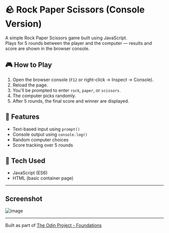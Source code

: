 # 🪨 Rock Paper Scissors (Console Version)

A simple Rock Paper Scissors game built using JavaScript.  
Plays for 5 rounds between the player and the computer — results and score are shown in the browser console.

## 🎮 How to Play

1. Open the browser console (`F12` or right-click → Inspect → Console).
2. Reload the page.
3. You'll be prompted to enter `rock`, `paper`, or `scissors`.
4. The computer picks randomly.
5. After 5 rounds, the final score and winner are displayed.

## 🧠 Features

- Text-based input using `prompt()`
- Console output using `console.log()`
- Random computer choices
- Score tracking over 5 rounds

## 🚀 Tech Used

- JavaScript (ES6)
- HTML (basic container page)

---
## Screenshot
![image](https://github.com/user-attachments/assets/051d9392-d716-4674-a15b-21a125ce13e5)

---
 Built as part of [The Odin Project - Foundations](https://www.theodinproject.com/)





